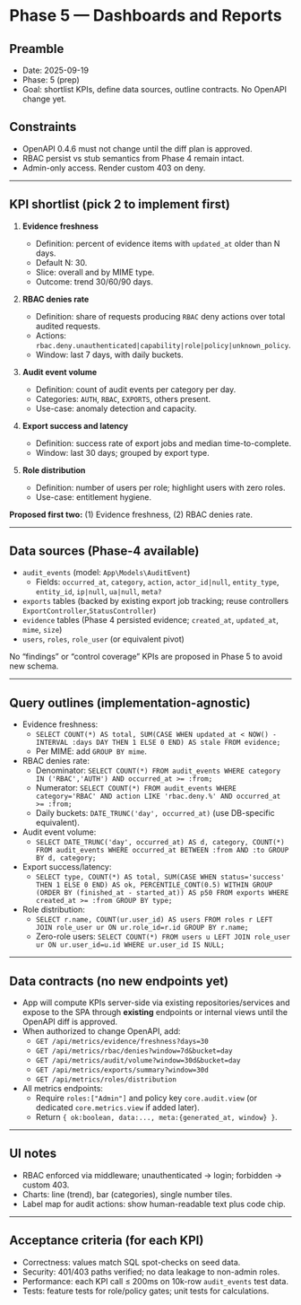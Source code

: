 # Phase 5 — Dashboards and Reports

## Preamble
- Date: 2025-09-19
- Phase: 5 (prep)
- Goal: shortlist KPIs, define data sources, outline contracts. No OpenAPI change yet.

## Constraints
- OpenAPI 0.4.6 must not change until the diff plan is approved.
- RBAC persist vs stub semantics from Phase 4 remain intact.
- Admin-only access. Render custom 403 on deny.

---

## KPI shortlist (pick 2 to implement first)
1) **Evidence freshness**
   - Definition: percent of evidence items with `updated_at` older than N days.
   - Default N: 30.
   - Slice: overall and by MIME type.
   - Outcome: trend 30/60/90 days.

2) **RBAC denies rate**
   - Definition: share of requests producing `RBAC` deny actions over total audited requests.
   - Actions: `rbac.deny.unauthenticated|capability|role|policy|unknown_policy`.
   - Window: last 7 days, with daily buckets.

3) **Audit event volume**
   - Definition: count of audit events per category per day.
   - Categories: `AUTH`, `RBAC`, `EXPORTS`, others present.
   - Use-case: anomaly detection and capacity.

4) **Export success and latency**
   - Definition: success rate of export jobs and median time-to-complete.
   - Window: last 30 days; grouped by export type.

5) **Role distribution**
   - Definition: number of users per role; highlight users with zero roles.
   - Use-case: entitlement hygiene.

**Proposed first two:** (1) Evidence freshness, (2) RBAC denies rate.

---

## Data sources (Phase-4 available)
- `audit_events` (model: `App\Models\AuditEvent`)
  - Fields: `occurred_at`, `category`, `action`, `actor_id|null`, `entity_type`, `entity_id`, `ip|null`, `ua|null`, `meta?`
- `exports` tables (backed by existing export job tracking; reuse controllers `ExportController`,`StatusController`)
- `evidence` tables (Phase 4 persisted evidence; `created_at`, `updated_at`, `mime`, `size`)
- `users`, `roles`, `role_user` (or equivalent pivot)

No “findings” or “control coverage” KPIs are proposed in Phase 5 to avoid new schema.

---

## Query outlines (implementation-agnostic)
- Evidence freshness:
  - `SELECT COUNT(*) AS total, SUM(CASE WHEN updated_at < NOW() - INTERVAL :days DAY THEN 1 ELSE 0 END) AS stale FROM evidence;`
  - Per MIME: add `GROUP BY mime`.
- RBAC denies rate:
  - Denominator: `SELECT COUNT(*) FROM audit_events WHERE category IN ('RBAC','AUTH') AND occurred_at >= :from;`
  - Numerator: `SELECT COUNT(*) FROM audit_events WHERE category='RBAC' AND action LIKE 'rbac.deny.%' AND occurred_at >= :from;`
  - Daily buckets: `DATE_TRUNC('day', occurred_at)` (use DB-specific equivalent).
- Audit event volume:
  - `SELECT DATE_TRUNC('day', occurred_at) AS d, category, COUNT(*) FROM audit_events WHERE occurred_at BETWEEN :from AND :to GROUP BY d, category;`
- Export success/latency:
  - `SELECT type, COUNT(*) AS total, SUM(CASE WHEN status='success' THEN 1 ELSE 0 END) AS ok, PERCENTILE_CONT(0.5) WITHIN GROUP (ORDER BY (finished_at - started_at)) AS p50 FROM exports WHERE created_at >= :from GROUP BY type;`
- Role distribution:
  - `SELECT r.name, COUNT(ur.user_id) AS users FROM roles r LEFT JOIN role_user ur ON ur.role_id=r.id GROUP BY r.name;`
  - Zero-role users: `SELECT COUNT(*) FROM users u LEFT JOIN role_user ur ON ur.user_id=u.id WHERE ur.user_id IS NULL;`

---

## Data contracts (no new endpoints yet)
- App will compute KPIs server-side via existing repositories/services and expose to the SPA through **existing** endpoints or internal views until the OpenAPI diff is approved.
- When authorized to change OpenAPI, add:
  - `GET /api/metrics/evidence/freshness?days=30`
  - `GET /api/metrics/rbac/denies?window=7d&bucket=day`
  - `GET /api/metrics/audit/volume?window=30d&bucket=day`
  - `GET /api/metrics/exports/summary?window=30d`
  - `GET /api/metrics/roles/distribution`
- All metrics endpoints:
  - Require `roles:["Admin"]` and policy key `core.audit.view` (or dedicated `core.metrics.view` if added later).
  - Return `{ ok:boolean, data:..., meta:{generated_at, window} }`.

---

## UI notes
- RBAC enforced via middleware; unauthenticated → login; forbidden → custom 403.
- Charts: line (trend), bar (categories), single number tiles.
- Label map for audit actions: show human-readable text plus code chip.

---

## Acceptance criteria (for each KPI)
- Correctness: values match SQL spot-checks on seed data.
- Security: 401/403 paths verified; no data leakage to non-admin roles.
- Performance: each KPI call ≤ 200ms on 10k-row `audit_events` test data.
- Tests: feature tests for role/policy gates; unit tests for calculations.
